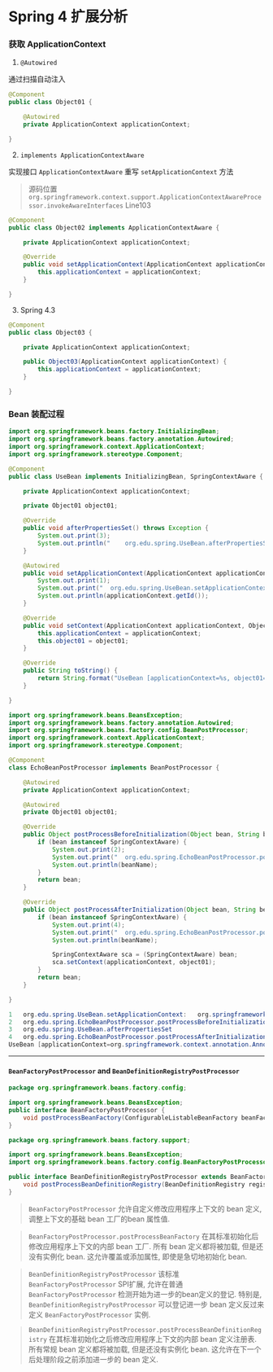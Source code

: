 # Spring 4 扩展分析

### 获取 ApplicationContext

1. `@Autowired`

通过扫描自动注入

```java
@Component
public class Object01 {

    @Autowired
    private ApplicationContext applicationContext;

}
```

2. `implements ApplicationContextAware`

实现接口 `ApplicationContextAware` 重写 `setApplicationContext` 方法
> 源码位置
> `org.springframework.context.support.ApplicationContextAwareProcessor.invokeAwareInterfaces` Line103

```java
@Component
public class Object02 implements ApplicationContextAware {

    private ApplicationContext applicationContext;

    @Override
    public void setApplicationContext(ApplicationContext applicationContext) throws BeansException {
        this.applicationContext = applicationContext;
    }

}
```

3. Spring 4.3

```java
@Component
public class Object03 {

    private ApplicationContext applicationContext;

    public Object03(ApplicationContext applicationContext) {
        this.applicationContext = applicationContext;
    }

}
```

### Bean 装配过程

```java
import org.springframework.beans.factory.InitializingBean;
import org.springframework.beans.factory.annotation.Autowired;
import org.springframework.context.ApplicationContext;
import org.springframework.stereotype.Component;

@Component
public class UseBean implements InitializingBean, SpringContextAware {

    private ApplicationContext applicationContext;

    private Object01 object01;

    @Override
    public void afterPropertiesSet() throws Exception {
        System.out.print(3);
        System.out.println("    org.edu.spring.UseBean.afterPropertiesSet");
    }

    @Autowired
    public void setApplicationContext(ApplicationContext applicationContext) {
        System.out.print(1);
        System.out.print("  org.edu.spring.UseBean.setApplicationContext:   ");
        System.out.println(applicationContext.getId());
    }

    @Override
    public void setContext(ApplicationContext applicationContext, Object01 object01) {
        this.applicationContext = applicationContext;
        this.object01 = object01;
    }

    @Override
    public String toString() {
        return String.format("UseBean [applicationContext=%s, object01=%s]", applicationContext, object01);
    }

}
```

```java
import org.springframework.beans.BeansException;
import org.springframework.beans.factory.annotation.Autowired;
import org.springframework.beans.factory.config.BeanPostProcessor;
import org.springframework.context.ApplicationContext;
import org.springframework.stereotype.Component;

@Component
class EchoBeanPostProcessor implements BeanPostProcessor {

    @Autowired
    private ApplicationContext applicationContext;

    @Autowired
    private Object01 object01;

    @Override
    public Object postProcessBeforeInitialization(Object bean, String beanName) throws BeansException {
        if (bean instanceof SpringContextAware) {
            System.out.print(2);
            System.out.print("  org.edu.spring.EchoBeanPostProcessor.postProcessBeforeInitialization:   ");
            System.out.println(beanName);
        }
        return bean;
    }

    @Override
    public Object postProcessAfterInitialization(Object bean, String beanName) throws BeansException {
        if (bean instanceof SpringContextAware) {
            System.out.print(4);
            System.out.print("  org.edu.spring.EchoBeanPostProcessor.postProcessAfterInitialization:    ");
            System.out.println(beanName);

            SpringContextAware sca = (SpringContextAware) bean;
            sca.setContext(applicationContext, object01);
        }
        return bean;
    }

}
```

```java
1   org.edu.spring.UseBean.setApplicationContext:   org.springframework.context.annotation.AnnotationConfigApplicationContext@7e6cbb7a
2   org.edu.spring.EchoBeanPostProcessor.postProcessBeforeInitialization:   useBean
3   org.edu.spring.UseBean.afterPropertiesSet
4   org.edu.spring.EchoBeanPostProcessor.postProcessAfterInitialization:    useBean
UseBean [applicationContext=org.springframework.context.annotation.AnnotationConfigApplicationContext@7e6cbb7a: startup date [Wed Jul 26 11:57:27 CST 2017]; root of context hierarchy, object01=Object01 [applicationContext=org.springframework.context.annotation.AnnotationConfigApplicationContext@7e6cbb7a: startup date [Wed Jul 26 11:57:27 CST 2017]; root of context hierarchy, getClass()=class org.edu.spring.Object01, hashCode()=1050349584, toString()=org.edu.spring.Object01@3e9b1010]]
```

--------------------------------------------------------------------------


#### `BeanFactoryPostProcessor` and `BeanDefinitionRegistryPostProcessor`

```java
package org.springframework.beans.factory.config;

import org.springframework.beans.BeansException;
public interface BeanFactoryPostProcessor {
    void postProcessBeanFactory(ConfigurableListableBeanFactory beanFactory) throws BeansException;
}

package org.springframework.beans.factory.support;

import org.springframework.beans.BeansException;
import org.springframework.beans.factory.config.BeanFactoryPostProcessor;

public interface BeanDefinitionRegistryPostProcessor extends BeanFactoryPostProcessor {
    void postProcessBeanDefinitionRegistry(BeanDefinitionRegistry registry) throws BeansException;
}
```

> `BeanFactoryPostProcessor`
> 允许自定义修改应用程序上下文的 bean 定义, 调整上下文的基础 bean 工厂的bean 属性值.

> `BeanFactoryPostProcessor.postProcessBeanFactory`
> 在其标准初始化后修改应用程序上下文的内部 bean 工厂. 所有 bean 定义都将被加载, 但是还没有实例化 bean. 这允许覆盖或添加属性, 即使是急切地初始化 bean.

> `BeanDefinitionRegistryPostProcessor`
> 该标准 `BeanFactoryPostProcessor` SPI扩展, 允许在普通 `BeanFactoryPostProcessor` 检测开始为进一步的bean定义的登记. 特别是, `BeanDefinitionRegistryPostProcessor` 可以登记进一步 bean 定义反过来定义 `BeanFactoryPostProcessor` 实例.

> `BeanDefinitionRegistryPostProcessor.postProcessBeanDefinitionRegistry`
> 在其标准初始化之后修改应用程序上下文的内部 bean 定义注册表. 所有常规 bean 定义都将被加载, 但是还没有实例化 bean. 这允许在下一个后处理阶段之前添加进一步的 bean 定义.